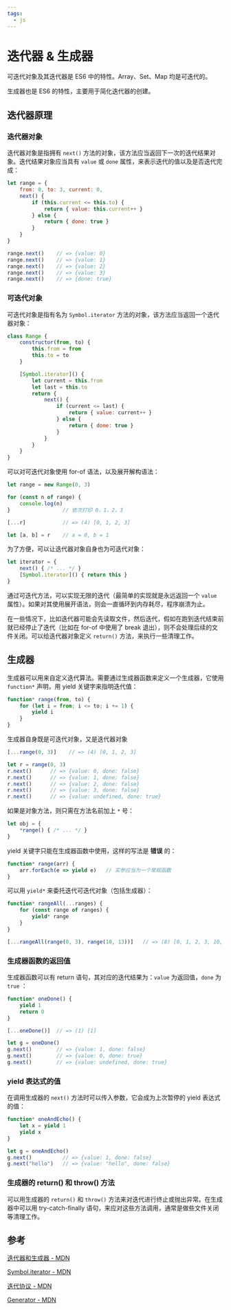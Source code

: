 ```yaml
---
tags:
  - js
---
```


# 迭代器 & 生成器

可迭代对象及其迭代器是 ES6 中的特性。Array、Set、Map 均是可迭代的。

生成器也是 ES6 的特性，主要用于简化迭代器的创建。

## 迭代器原理

### 迭代器对象

迭代器对象是指拥有 `next()` 方法的对象，该方法应当返回下一次的迭代结果对象。迭代结果对象应当具有 `value` 或 `done` 属性，来表示迭代的值以及是否迭代完成：

```js {3-9}
let range = {
    from: 0, to: 3, current: 0,
    next() {
        if (this.current <= this.to) {
            return { value: this.current++ }
        } else {
            return { done: true }
        }
    }
}

range.next()    // => {value: 0}
range.next()    // => {value: 1}
range.next()    // => {value: 2}
range.next()    // => {value: 3}
range.next()    // => {done: true}
```

### 可迭代对象

可迭代对象是指有名为 `Symbol.iterator` 方法的对象，该方法应当返回一个迭代器对象：

```js {7-19}
class Range {
    constructor(from, to) {
        this.from = from
        this.to = to
    }

    [Symbol.iterator]() {
        let current = this.from
        let last = this.to
        return {
            next() {
                if (current <= last) {
                    return { value: current++ }
                } else {
                    return { done: true }
                }
            }
        }
    }
}
```

可以对可迭代对象使用 for-of 语法，以及展开解构语法：

```js
let range = new Range(0, 3)

for (const n of range) {
    console.log(n)
}                 // 依次打印 0，1，2，3

[...r]            // => (4) [0, 1, 2, 3]

let [a, b] = r    // a = 0, b = 1
```

为了方便，可以让迭代器对象自身也为可迭代对象：

```js
let iterator = {
    next() { /* ... */ }
    [Symbol.iterator]() { return this }
}
```

通过可迭代方法，可以实现无限的迭代（最简单的实现就是永远返回一个 `value` 属性）。如果对其使用展开语法，则会一直循环到内存耗尽，程序崩溃为止。

在一些情况下，比如迭代器可能会先读取文件，然后迭代，假如在跑到迭代结束前就已经停止了迭代（比如在 for-of 中使用了 break 退出），则不会处理后续的文件关闭。可以给迭代器对象定义 `return()` 方法，来执行一些清理工作。

## 生成器

生成器可以用来自定义迭代算法。需要通过生成器函数来定义一个生成器，它使用 `function*` 声明，用 yield 关键字来指明迭代值：

```js
function* range(from, to) {
    for (let i = from; i <= to; i += 1) {
        yield i
    }
}
```

生成器自身既是可迭代对象，又是迭代器对象

```js
[...range(0, 3)]    // => (4) [0, 1, 2, 3]

let r = range(0, 3)
r.next()      // => {value: 0, done: false}
r.next()      // => {value: 1, done: false}
r.next()      // => {value: 2, done: false}
r.next()      // => {value: 3, done: false}
r.next()      // => {value: undefined, done: true}
```

如果是对象方法，则只需在方法名前加上 `*` 号：

```js
let obj = {
    *range() { /* ... */ }
}
```

yield 关键字只能在生成器函数中使用，这样的写法是 **错误** 的：

```js
function* range(arr) {
    arr.forEach(e => yield e)   // 实参应当为一个常规函数
}
```

可以用 `yield*` 来委托迭代可迭代对象（包括生成器）：

```js
function* rangeAll(...ranges) {
    for (const range of ranges) {
        yield* range
    }
}

[...rangeAll(range(0, 3), range(10, 13))]   // => (8) [0, 1, 2, 3, 10, 11, 12, 13]
```

### 生成器函数的返回值

生成器函数可以有 return 语句，其对应的迭代结果为：`value` 为返回值，`done` 为 `true` ：

```js
function* oneDone() {
    yield 1
    return 0
}

[...oneDone()]  // => (1) [1]

let g = oneDone()
g.next()        // => {value: 1, done: false}
g.next()        // => {value: 0, done: true}
g.next()        // => {value: undefined, done: true}
```

### yield 表达式的值

在调用生成器的 `next()` 方法时可以传入参数，它会成为上次暂停的 yield 表达式的值：

```js
function* oneAndEcho() {
    let x = yield 1
    yield x
}

let g = oneAndEcho()
g.next()          // => {value: 1, done: false}
g.next("hello")   // => {value: "hello", done: false}
```

### 生成器的 return() 和 throw() 方法

可以用生成器的 `return()` 和 `throw()` 方法来对迭代进行终止或抛出异常。在生成器中可以用 try-catch-finally 语句，来应对这些方法调用，通常是做些文件关闭等清理工作。

## 参考

[迭代器和生成器 - MDN](https://developer.mozilla.org/zh-CN/docs/Web/JavaScript/Guide/Iterators_and_Generators)

[Symbol.iterator - MDN](https://developer.mozilla.org/zh-CN/docs/Web/JavaScript/Reference/Global_Objects/Symbol/iterator)

[迭代协议 - MDN](https://developer.mozilla.org/zh-CN/docs/Web/JavaScript/Reference/Iteration_protocols)

[Generator - MDN](https://developer.mozilla.org/zh-CN/docs/Web/JavaScript/Reference/Global_Objects/Generator)